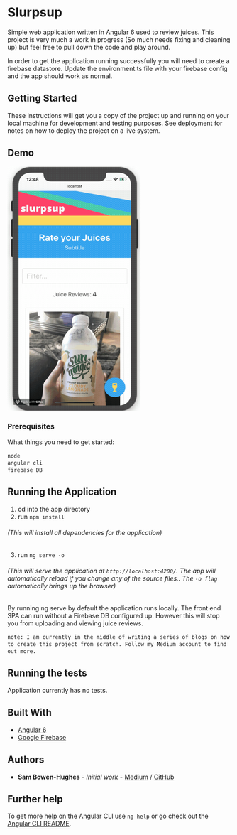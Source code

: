 # Slurpsup

Simple web application written in Angular 6 used to review juices. This project is very much a work in progress (So much needs fixing and cleaning up) but feel free to pull down the code and play around. 

In order to get the application running successfully you will need to create a firebase datastore. Update the environment.ts file with your firebase config and the app should work as normal.

## Getting Started

These instructions will get you a copy of the project up and running on your local machine for development and testing purposes. See deployment for notes on how to deploy the project on a live system.

## Demo

<div>
    <img src="demo.gif" width="300" height="550" />
</div>


### Prerequisites

What things you need to get started:

```
node
angular cli
firebase DB
```

## Running the Application
1. cd into the app directory
2. run `npm install` 
###### (This will install all dependencies for the application)
3. run `ng serve -o` 
###### (This will serve the application at `http://localhost:4200/`. The app will automatically reload if you change any of the source files.. The `-o flag` automatically brings up the browser)

By running ng serve by default the application runs locally. The front end SPA can run without a Firebase DB configured up. However this will stop you from uploading and viewing juice reviews.

```
note: I am currently in the middle of writing a series of blogs on how to create this project from scratch. Follow my Medium account to find out more. 
```
## Running the tests

Application currently has no tests.

## Built With

* [Angular 6](https://angular.io/) 
* [Google Firebase](https://firebase.google.com/?gclid=CjwKCAjwtuLrBRAlEiwAPVcZBmlGAQYDka1HlZdu5OyuUj1v6Lkm9D0i4Tljhfb4KYyCUekabz_dbxoCgTgQAvD_BwE) 


## Authors

* **Sam Bowen-Hughes** - *Initial work* - [Medium](https://medium.com/@sambowenhughes) / [GitHub](https://github.com/sambowenhughes)


## Further help

To get more help on the Angular CLI use `ng help` or go check out the [Angular CLI README](https://github.com/angular/angular-cli/blob/master/README.md).